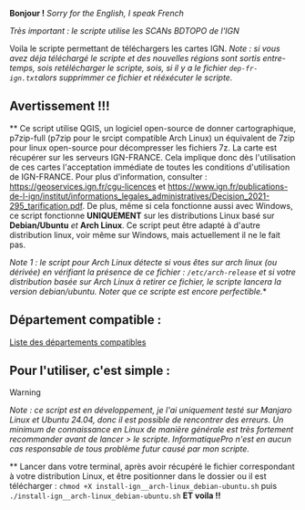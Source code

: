 **Bonjour !**
*Sorry for the English, I speak French*

*Très important : le scripte utilise les SCANs BDTOPO de l'IGN*

Voila le scripte permettant de téléchargers les cartes IGN.
*Note : si vous avez déja téléchargé le scripte et des nouvelles régions sont sortis entre-temps, sois retélécharger le scripte, sois, si il y a le fichier `dep-fr-ign.txt`alors supprimmer ce fichier et rééxécuter le scripte.*

## Avertissement !!!

**
Ce script utilise QGIS, un logiciel open-source de donner cartographique, p7zip-full (p7zip pour le srcipt compatible Arch Linux) un équivalent de 7zip pour linux open-source pour décompresser les fichiers 7z. La carte est récupérer sur les serveurs IGN-FRANCE. Cela implique donc dès l'utilisation de ces cartes l'acceptation immédiate de toutes les conditions d'utilisation de IGN-FRANCE. Pour plus d’information, consulter : https://geoservices.ign.fr/cgu-licences et https://www.ign.fr/publications-de-l-ign/institut/informations_legales_administratives/Decision_2021-295_tarification.pdf.
De plus, même si cela fonctionne aussi avec Windows, ce script fonctionne **UNIQUEMENT** sur les distributions Linux basé sur **Debian/Ubuntu** *et* **Arch Linux**. Ce script peut être adapté à d'autre distribution linux, voir même sur Windows, mais actuellement il ne le fait pas.

*Note 1 : le script pour Arch Linux détecte si vous êtes sur arch linux (ou dérivée) en vérifiant la présence de ce fichier : `/etc/arch-release` et si votre distribution basée sur Arch Linux à retirer ce fichier, le scripte lancera la version debian/ubuntu. Noter que ce scripte est encore perfectible.**


## Département compatible : 

[Liste des départements compatibles](https://github.com/InformatiquePro/carte-ign-france/blob/main/departement-compatible.md)



## Pour l'utiliser, c'est simple :
>[!WARNING]
> *Note : ce script est en développement, je l'ai uniquement testé sur Manjaro Linux et Ubuntu 24.04, donc il est possible de rencontrer des erreurs. Un minimum de connaissance en Linux de manière générale est très fortement recommander avant de lancer > le scripte. InformatiquePro n'est en aucun cas responsable de tous problème futur causé par mon scripte.*

**
Lancer dans votre terminal, après avoir récupéré le fichier correspondant à votre distribution Linux, et être positionner dans le dossier ou il est télécharger : `chmod +X install-ign__arch-linux_debian-ubuntu.sh` puis `./install-ign__arch-linux_debian-ubuntu.sh`
**ET voila !!**
